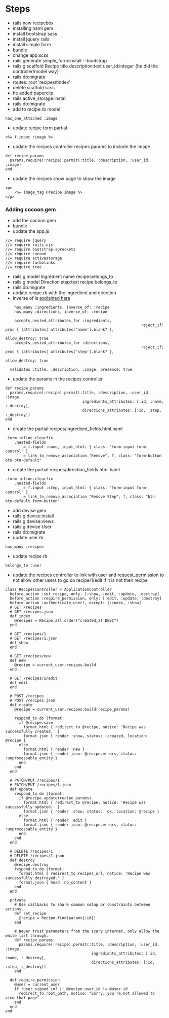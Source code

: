 # Steps

- rails new recipebox
- installing haml gem
- install bootstrap sass
- install jquery rails
- install simple form
- bundle
- change app.scss
- rails generate simple_form:install --bootstrap
- rails g scaffold Recipe title description:text user_id:integer {he did the controller/model way}
- rails db:migrate
- routes: root 'recipes#index'
- delete scaffold scss
- he added paperclip
- rails active_storage:install
- rails db:migrate
- add to recipe.rb model

```
has_one_attached :image
```

- update recipe form partial

```
<%= f.input :image %>
```

- update the recipes controller recipes params to include the image

```
def recipe_params
  params.require(:recipe).permit(:title, :description, :user_id, :image)
end
```

- update the recipes show page to show the image

```
<p>
	<%= image_tag @recipe.image %>
</p>
```

### Adding cocoon gem

- add the cocoon gem
- bundle
- update the app.js

```
//= require jquery
//= require rails-ujs
//= require bootstrap-sprockets
//= require cocoon
//= require activestorage
//= require turbolinks
//= require_tree .

```

- rails g model Ingredient name recipe:belongs_to
- rails g model Direction step:text recipe:belongs_to
- rails db:migrate
- update recipe.rb with the ingredient and direction
- inverse of is [explained here](https://www.rubydoc.info/gems/cocoon/1.2.12)

```
	has_many :ingredients, inverse_of: :recipe
	has_many :directions, inverse_of: :recipe

	accepts_nested_attributes_for :ingredients,
  															reject_if: proc { |attributes| attributes['name'].blank? },
  															allow_destroy: true
 	accepts_nested_attributes_for :directions,
  															reject_if: proc { |attributes| attributes['step'].blank? },
  															allow_destroy: true

  validates :title, :description, :image, presence: true
```

- update the params in the recipes controller

```
def recipe_params
  params.require(:recipe).permit(:title, :description, :user_id, :image,
                                  ingredients_attributes: [:id, :name, :_destroy], 
                                  directions_attributes: [:id, :step, :_destroy])
end
```

- create the partial recipes/ingredient_fields.html.haml

```
.form-inline.clearfix
	.nested-fields
		= f.input :name, input_html: { class: 'form-input form-control' }
		= link_to_remove_association "Remove", f, class: "form-button btn btn-default"
```

- create the partial recipes/direction_fields.html.haml

```
.form-inline.clearfix
	.nested-fields
		= f.input :step, input_html: { class: 'form-input form-control' }
		= link_to_remove_association "Remove Step", f, class: "btn btn-default form-button"
```

- add devise gem
- rails g devise:install
- rails g devise:views
- rails g devise User
- rails db:migrate
- update user.rb

```
has_many :recipes
```

- update recipe.rb

```
belongs_to :user
```

- update the recipes controller to link with user and request_permission to not allow other users to go do recipe/1/edit if it is not their recipe

```
class RecipesController < ApplicationController
  before_action :set_recipe, only: [:show, :edit, :update, :destroy]
  before_action :require_permission, only: [:edit, :update, :destroy]
  before_action :authenticate_user!, except: [:index, :show]
  # GET /recipes
  # GET /recipes.json
  def index
    @recipes = Recipe.all.order("created_at DESC")
  end

  # GET /recipes/1
  # GET /recipes/1.json
  def show
  end

  # GET /recipes/new
  def new
    @recipe = current_user.recipes.build
  end

  # GET /recipes/1/edit
  def edit
  end

  # POST /recipes
  # POST /recipes.json
  def create
    @recipe = current_user.recipes.build(recipe_params)

    respond_to do |format|
      if @recipe.save
        format.html { redirect_to @recipe, notice: 'Recipe was successfully created.' }
        format.json { render :show, status: :created, location: @recipe }
      else
        format.html { render :new }
        format.json { render json: @recipe.errors, status: :unprocessable_entity }
      end
    end
  end

  # PATCH/PUT /recipes/1
  # PATCH/PUT /recipes/1.json
  def update
    respond_to do |format|
      if @recipe.update(recipe_params)
        format.html { redirect_to @recipe, notice: 'Recipe was successfully updated.' }
        format.json { render :show, status: :ok, location: @recipe }
      else
        format.html { render :edit }
        format.json { render json: @recipe.errors, status: :unprocessable_entity }
      end
    end
  end

  # DELETE /recipes/1
  # DELETE /recipes/1.json
  def destroy
    @recipe.destroy
    respond_to do |format|
      format.html { redirect_to recipes_url, notice: 'Recipe was successfully destroyed.' }
      format.json { head :no_content }
    end
  end

  private
    # Use callbacks to share common setup or constraints between actions.
    def set_recipe
      @recipe = Recipe.find(params[:id])
    end

    # Never trust parameters from the scary internet, only allow the white list through.
    def recipe_params
      params.require(:recipe).permit(:title, :description, :user_id, :image,
                                      ingredients_attributes: [:id, :name, :_destroy], 
                                      directions_attributes: [:id, :step, :_destroy])
    end

  def require_permission
    @user = current_user
    if !user_signed_in? || @recipe.user_id != @user.id
      redirect_to root_path, notice: "Sorry, you're not allowed to view that page"
    end
  end
end
```